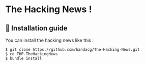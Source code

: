 # The Hacking News !

## :wrench: Installation guide
You can install the hacking news like this :

    $ git clone https://github.com/handacg/The-Hacking-News.git
    $ cd THP-TheHackingNews
    $ bundle install
    


